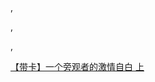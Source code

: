,

,

,

[【带卡】一个旁观者的激情自白 上](https://jjjhuk.wordpress.com/2020/03/05/%e3%80%90%e5%b8%a6%e5%8d%a1%e3%80%91%e4%b8%80%e4%b8%aa%e6%97%81%e8%a7%82%e8%80%85%e7%9a%84%e6%bf%80%e6%83%85%e8%87%aa%e7%99%bd-%e4%b8%8a%ef%bc%89/)

